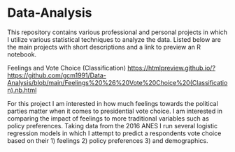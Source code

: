 # Data-Analysis
This repository contains various professional and personal projects in which I utilize various statistical techniques to analyze the data. Listed below are the main projects with short descriptions and a link to preview an R notebook. 

Feelings and Vote Choice (Classification)
https://htmlpreview.github.io/?https://github.com/gcm1991/Data-Analysis/blob/main/Feelings%20%26%20Vote%20Choice%20(Classification).nb.html

For this project I am interested in how much feelings towards the political parties matter when it comes to presidential vote choice. I am interested in comparing the impact of feelings to more traditional variables such as policy preferences. Taking data from the 2016 ANES I run several logistic regression  models in which I attempt to predict a respondents vote choice based on their 1) feelings 2) policy preferences 3) and demographics. 
